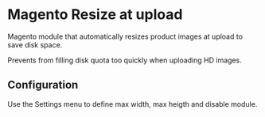 <h1>Magento Resize at upload</h1>
<p>Magento module that automatically resizes product images at upload to save disk space.</p>
<p>Prevents from filling disk quota too quickly when uploading HD images.</p>

<h2>Configuration</h2>
<p>Use the Settings menu to define max width, max heigth and disable module.</p>
